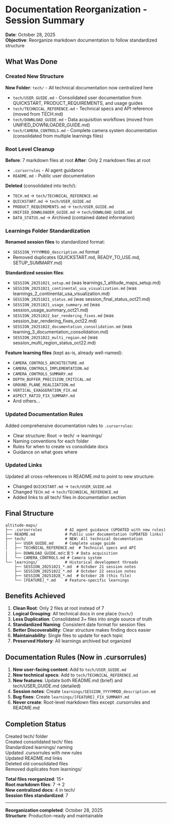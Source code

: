 # Documentation Reorganization - Session Summary

**Date**: October 28, 2025  
**Objective**: Reorganize markdown documentation to follow standardized structure

## What Was Done

### Created New Structure

**New Folder**: `tech/` - All technical documentation now centralized here
- `tech/USER_GUIDE.md` - Consolidated user documentation from QUICKSTART, PRODUCT_REQUIREMENTS, and usage guides
- `tech/TECHNICAL_REFERENCE.md` - Technical specs and API reference (moved from TECH.md)
- `tech/DOWNLOAD_GUIDE.md` - Data acquisition workflows (moved from UNIFIED_DOWNLOADER_GUIDE.md)
- `tech/CAMERA_CONTROLS.md` - Complete camera system documentation (consolidated from multiple learnings files)

### Root Level Cleanup

**Before**: 7 markdown files at root
**After**: Only 2 markdown files at root
- `.cursorrules` - AI agent guidance
- `README.md` - Public user documentation

**Deleted** (consolidated into tech/):
-  `TECH.md` -> `tech/TECHNICAL_REFERENCE.md`
-  `QUICKSTART.md` -> `tech/USER_GUIDE.md`
-  `PRODUCT_REQUIREMENTS.md` -> `tech/USER_GUIDE.md`
-  `UNIFIED_DOWNLOADER_GUIDE.md` -> `tech/DOWNLOAD_GUIDE.md`
-  `DATA_STATUS.md` -> Archived (contained dated information)

### Learnings Folder Standardization

**Renamed session files** to standardized format:
- `SESSION_YYYYMMDD_description.md` format
- Removed duplicates (QUICKSTART.md, READY_TO_USE.md, SETUP_SUMMARY.md)

**Standardized session files**:
- `SESSION_20251021_setup.md` (was learnings_1_altitude_maps_setup.md)
- `SESSION_20251021_continental_usa_visualization.md` (was learnings_2_continental_usa_visualization.md)
- `SESSION_20251021_status.md` (was session_final_status_oct21.md)
- `SESSION_20251021_usage_summary.md` (was session_usage_summary_oct21.md)
- `SESSION_20251022_bar_rendering_fixes.md` (was session_bar_rendering_fixes_oct22.md)
- `SESSION_20251022_documentation_consolidation.md` (was learning_3_documentation_consolidation.md)
- `SESSION_20251022_multi_region.md` (was session_multi_region_status_oct22.md)

**Feature learning files** (kept as-is, already well-named):
- `CAMERA_CONTROLS_ARCHITECTURE.md`
- `CAMERA_CONTROLS_IMPLEMENTATION.md`
- `CAMERA_CONTROLS_SUMMARY.md`
- `DEPTH_BUFFER_PRECISION_CRITICAL.md`
- `GROUND_PLANE_REALIZATION.md`
- `VERTICAL_EXAGGERATION_FIX.md`
- `ASPECT_RATIO_FIX_SUMMARY.md`
- And others...

### Updated Documentation Rules

Added comprehensive documentation rules to `.cursorrules`:
- Clear structure: Root -> tech/ -> learnings/
- Naming conventions for each folder
- Rules for when to create vs consolidate docs
- Guidance on what goes where

### Updated Links

Updated all cross-references in README.md to point to new structure:
- Changed `QUICKSTART.md` -> `tech/USER_GUIDE.md`
- Changed `TECH.md` -> `tech/TECHNICAL_REFERENCE.md`
- Added links to all tech/ files in documentation section

## Final Structure

```
altitude-maps/
├── .cursorrules          # AI agent guidance (UPDATED with new rules)
├── README.md             # Public user documentation (UPDATED links)
├── tech/                 # NEW: All technical documentation
│   ├── USER_GUIDE.md     # Complete usage guide
│   ├── TECHNICAL_REFERENCE.md  # Technical specs and API
│   ├── DOWNLOAD_GUIDE.mdと言う # Data acquisition
│   └── CAMERA_CONTROLS.md # Camera system
└── learnings/            # Historical development threads
    ├── SESSION_20251021_*.md  # October 21 session notes
    ├── SESSION_20251022_*.md  # October 22 session notes
    ├── SESSION_20251028_*.md  # October 28 (this file)
    └── [FEATURE]_*.md    # Feature-specific learnings
```

## Benefits Achieved

1. **Clean Root**: Only 2 files at root instead of 7
2. **Logical Grouping**: All technical docs in one place (`tech/`)
3. **Less Duplication**: Consolidated 3+ files into single source of truth
4. **Standardized Naming**: Consistent date format for session files
5. **Better Discoverability**: Clear structure makes finding docs easier
6. **Maintainability**: Single files to update for each topic
7. **Preserved History**: All learnings archived but organized

## Documentation Rules (Now in .cursorrules)

1. **New user-facing content**: Add to `tech/USER_GUIDE.md`
2. **New technical specs**: Add to `tech/TECHNICAL_REFERENCE.md`
3. **New features**: Update both README.md (brief) and tech/USER_GUIDE.md (detailed)
4. **Session notes**: Create `learnings/SESSION_YYYYMMDD_description.md`
5. **Bug fixes**: Create `learnings/[FEATURE]_FIX_SUMMARY.md`
6. **Never create**: Root-level markdown files except .cursorrules and README.md

## Completion Status

 Created tech/ folder  
 Created consolidated tech/ files  
 Standardized learnings/ naming  
 Updated .cursorrules with new rules  
 Updated README.md links  
 Deleted old consolidated files  
 Removed duplicates from learnings/  

**Total files reorganized**: 15+  
**Root markdown files**: 7 -> 2  
**New centralized docs**: 4 in tech/  
**Session files standardized**: 7  

---

**Reorganization completed**: October 28, 2025  
**Structure**: Production-ready and maintainable

